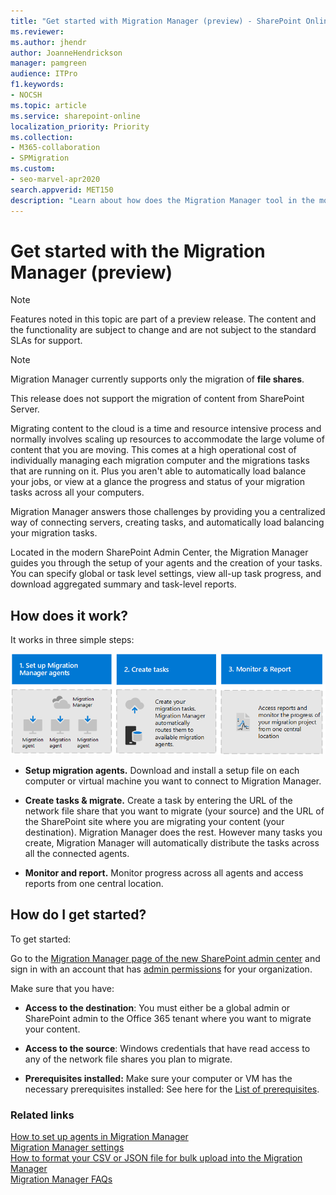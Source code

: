 ```yaml
---
title: "Get started with Migration Manager (preview) - SharePoint Online"
ms.reviewer: 
ms.author: jhendr
author: JoanneHendrickson
manager: pamgreen
audience: ITPro
f1.keywords:
- NOCSH
ms.topic: article
ms.service: sharepoint-online
localization_priority: Priority
ms.collection: 
- M365-collaboration
- SPMigration
ms.custom:
- seo-marvel-apr2020
search.appverid: MET150
description: "Learn about how does the Migration Manager tool in the modern SharePoint Admin Center works and how to get started with it."
---
```


# Get started with the Migration Manager (preview)

>[!NOTE]
>Features noted in this topic are part of a preview release. The content and the functionality are subject to change and are not subject to the standard SLAs for support.

>[!NOTE]
>Migration Manager currently supports only the migration of **file shares**.
>
>This release does not support the migration of content from SharePoint Server.

Migrating content to the cloud is a time and resource intensive process and normally involves scaling up resources to accommodate the large volume of content that you are moving. This comes at a high operational cost of individually managing each migration computer and the migrations tasks that are running on it. Plus you aren't able to automatically load balance your jobs, or view at a glance the progress and status of your migration tasks across all your computers.

Migration Manager answers those challenges by providing you a centralized way of connecting servers, creating tasks, and automatically load balancing your migration tasks.  

Located in the modern SharePoint Admin Center, the Migration Manager guides you through the setup of your agents and the creation of your tasks. You can specify global or task level settings, view all-up task progress, and download aggregated summary and task-level reports.

## How does it work?

It works in three simple steps:

![Set up migration agents](media/mm-flow-3box.png)

- **Setup migration agents.** Download and install a setup file on each computer or virtual machine you want to connect to Migration Manager.

- **Create tasks & migrate.** Create a task by entering the URL of the network file share that you want to migrate (your source) and the URL of the SharePoint site where you are migrating your content (your destination). Migration Manager does the rest. However many tasks you create, Migration Manager will automatically distribute the tasks across all the connected agents.

- **Monitor and report.** Monitor progress across all agents and access reports from one central location. 

## How do I get started?

To get started:

Go to the [Migration Manager page of the new SharePoint admin center](https://admin.microsoft.com/sharepoint?page=migrationCenter&modern=true) and sign in with an account that has [admin permissions](/sharepoint/sharepoint-admin-role) for your organization.

Make sure that you have:

- **Access to the destination**: You must either be a global admin or SharePoint admin to the Office 365 tenant where you want to migrate your content.

- **Access to the source**: Windows credentials that have read access to any of the network file shares you plan to migrate.

- **Prerequisites installed:** Make sure your computer or VM has the necessary prerequisites installed:  See here for the [List of prerequisites](mm-setup-clients.md).

### Related links

[How to set up agents in Migration Manager](mm-setup-clients.md)</br>
[Migration Manager settings](mm-settings.md)</br>
[How to format your CSV or JSON file for bulk upload into the Migration Manager](mm-bulk-upload-format-csv-json.md)</br>
[Migration Manager FAQs](mm-faqs.md)</br>
